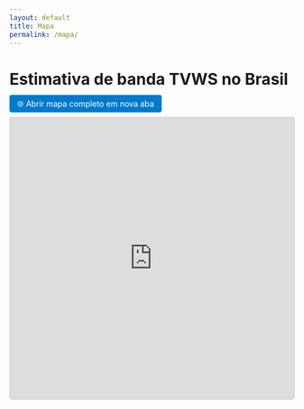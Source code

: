 ```yaml
---
layout: default
title: Mapa
permalink: /mapa/
---
```


# Estimativa de banda TVWS no Brasil

<div style="margin-bottom: 1em;">
  <a href="https://nic02.duckdns.org/brmap/" target="_blank" class="btn" style="padding: 0.5em 1em; background-color: #007acc; color: white; text-decoration: none; border-radius: 4px;">
    🌐 Abrir mapa completo em nova aba
  </a>
</div>

<iframe src="https://nic02.duckdns.org/brmap/" width="100%" height="500" style="border: 1px solid #ccc; border-radius: 4px;"></iframe>
